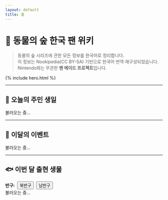 ```yaml
---
layout: default
title: 홈
---
```


# 🍃 동물의 숲 한국 팬 위키

> 동물의 숲 시리즈에 관한 모든 정보를 한국어로 정리합니다.  
> 이 정보는 Nookipedia(CC BY-SA) 기반으로 한국어 번역·재구성되었습니다.  
> Nintendo와는 무관한 **팬 메이드 프로젝트**입니다.

{% include hero.html %}

---

## 🎂 오늘의 주민 생일
<div id="birthday-card" class="birthday card">불러오는 중…</div>

---

## 🎉 이달의 이벤트
<div id="events-card" class="card">불러오는 중…</div>

---

## 🐟 이번 달 출현 생물
<div class="card" id="hemisphere-controls" aria-label="반구 선택" style="display:flex;gap:8px;align-items:center;flex-wrap:wrap">
  <strong>반구:</strong>
  <button type="button" class="chip" data-hem="n" aria-pressed="true">북반구</button>
  <button type="button" class="chip" data-hem="s" aria-pressed="false">남반구</button>
</div>
<div id="critters-card" class="card">불러오는 중…</div>

<script defer src="/assets/js/home-dynamic.js"></script>

